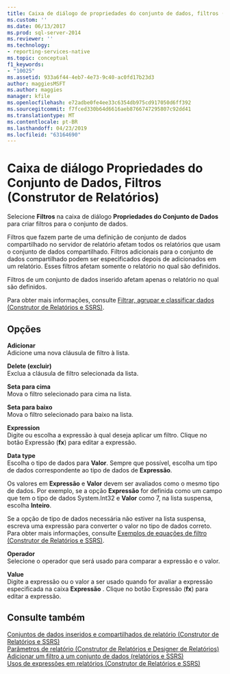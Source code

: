 ```yaml
---
title: Caixa de diálogo de propriedades do conjunto de dados, filtros (construtor de relatórios) | Microsoft Docs
ms.custom: ''
ms.date: 06/13/2017
ms.prod: sql-server-2014
ms.reviewer: ''
ms.technology:
- reporting-services-native
ms.topic: conceptual
f1_keywords:
- "10025"
ms.assetid: 933a6f44-4eb7-4e73-9c40-ac0fd17b23d3
author: maggiesMSFT
ms.author: maggies
manager: kfile
ms.openlocfilehash: e72adbe0fe4ee33c6354db975cd917050d6ff392
ms.sourcegitcommit: f7fced330b64d6616aeb8766747295807c92dd41
ms.translationtype: MT
ms.contentlocale: pt-BR
ms.lasthandoff: 04/23/2019
ms.locfileid: "63164690"
---
```

# <a name="dataset-properties-dialog-box-filters-report-builder"></a>Caixa de diálogo Propriedades do Conjunto de Dados, Filtros (Construtor de Relatórios)
  Selecione **Filtros** na caixa de diálogo **Propriedades do Conjunto de Dados** para criar filtros para o conjunto de dados.  
  
 Filtros que fazem parte de uma definição de conjunto de dados compartilhado no servidor de relatório afetam todos os relatórios que usam o conjunto de dados compartilhado. Filtros adicionais para o conjunto de dados compartilhado podem ser especificados depois de adicionados em um relatório. Esses filtros afetam somente o relatório no qual são definidos.  
  
 Filtros de um conjunto de dados inserido afetam apenas o relatório no qual são definidos.  
  
 Para obter mais informações, consulte [Filtrar, agrupar e classificar dados &#40;Construtor de Relatórios e SSRS&#41;](report-design/filter-group-and-sort-data-report-builder-and-ssrs.md).  
  
## <a name="options"></a>Opções  
 **Adicionar**  
 Adicione uma nova cláusula de filtro à lista.  
  
 **Delete (excluir)**  
 Exclua a cláusula de filtro selecionada da lista.  
  
 **Seta para cima**  
 Mova o filtro selecionado para cima na lista.  
  
 **Seta para baixo**  
 Mova o filtro selecionado para baixo na lista.  
  
 **Expression**  
 Digite ou escolha a expressão à qual deseja aplicar um filtro. Clique no botão Expressão (**fx**) para editar a expressão.  
  
 **Data type**  
 Escolha o tipo de dados para **Valor**. Sempre que possível, escolha um tipo de dados correspondente ao tipo de dados de **Expressão**.  
  
 Os valores em **Expressão** e **Valor** devem ser avaliados como o mesmo tipo de dados. Por exemplo, se a opção **Expressão** for definida como um campo que tem o tipo de dados System.Int32 e **Valor** como 7, na lista suspensa, escolha **Inteiro**.  
  
 Se a opção de tipo de dados necessária não estiver na lista suspensa, escreva uma expressão para converter o valor no tipo de dados correto. Para obter mais informações, consulte [Exemplos de equações de filtro &#40;Construtor de Relatórios e SSRS&#41;](report-design/filter-equation-examples-report-builder-and-ssrs.md).  
  
 **Operador**  
 Selecione o operador que será usado para comparar a expressão e o valor.  
  
 **Value**  
 Digite a expressão ou o valor a ser usado quando for avaliar a expressão especificada na caixa **Expressão** . Clique no botão Expressão (**fx**) para editar a expressão.  
  
## <a name="see-also"></a>Consulte também  
 [Conjuntos de dados inseridos e compartilhados de relatório &#40;Construtor de Relatórios e SSRS&#41;](report-data/report-embedded-datasets-and-shared-datasets-report-builder-and-ssrs.md)   
 [Parâmetros de relatório &#40;Construtor de Relatórios e Designer de Relatórios&#41;](report-design/report-parameters-report-builder-and-report-designer.md)   
 [Adicionar um filtro a um conjunto de dados &#40;relatórios e SSRS&#41;](report-data/add-a-filter-to-a-dataset-report-builder-and-ssrs.md)   
 [Usos de expressões em relatórios &#40;Construtor de Relatórios e SSRS&#41;](report-design/expression-uses-in-reports-report-builder-and-ssrs.md)  
  
  
